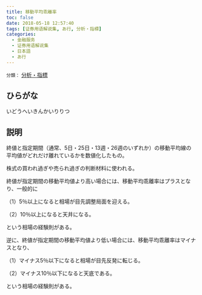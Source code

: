 ```yaml
---
title: 移動平均乖離率
toc: false
date: 2018-05-18 12:57:40
tags: [证券用语解说集, あ行, 分析・指標]
categories:
  - 金融服务
  - 证券用语解说集
  - 日本語
  - あ行
---
```


`分類：` [分析・指標](/tags/分析・指標/)

## ひらがな

いどうへいきんかいりりつ

## 説明

終値と指定期間（通常、5日・25日・13週・26週のいずれか）の移動平均線の平均値がどれだけ離れているかを数値化したもの。

株式の買われ過ぎや売られ過ぎの判断材料に使われる。

終値が指定期間の移動平均値より高い場合には、移動平均乖離率はプラスとなり、一般的に

（1）5％以上になると相場が目先調整局面を迎える。

（2）10％以上になると天井になる。

という相場の経験則がある。

逆に、終値が指定期間の移動平均値より低い場合には、移動平均乖離率はマイナスとなり、

（1）マイナス5％以下になると相場が目先反発に転じる。

（2）マイナス10％以下になると天底である。

という相場の経験則がある。
